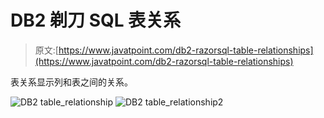 # DB2 剃刀 SQL 表关系

> 原文:[https://www.javatpoint.com/db2-razorsql-table-relationships](https://www.javatpoint.com/db2-razorsql-table-relationships)

表关系显示列和表之间的关系。

![DB2 table_relationship](../Images/b5478d0022f1e340ed11666abe305f81.png) ![DB2 table_relationship2](../Images/8bdd8d5069298d3c7fa9d4e5c658aa04.png)